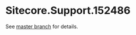 # Sitecore.Support.152486

See [master branch](https://github.com/sitecoresupport/Sitecore.Support.152486) for details.